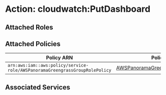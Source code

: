 # Action: cloudwatch:PutDashboard

## Attached Roles

## Attached Policies

| Policy ARN | Policy Name |
|------------|-------------|
| `arn:aws:iam::aws:policy/service-role/AWSPanoramaGreengrassGroupRolePolicy` | [AWSPanoramaGreengrassGroupRolePolicy](../policies.md#awspanoramagreengrassgrouprolepolicy) |

## Associated Services

